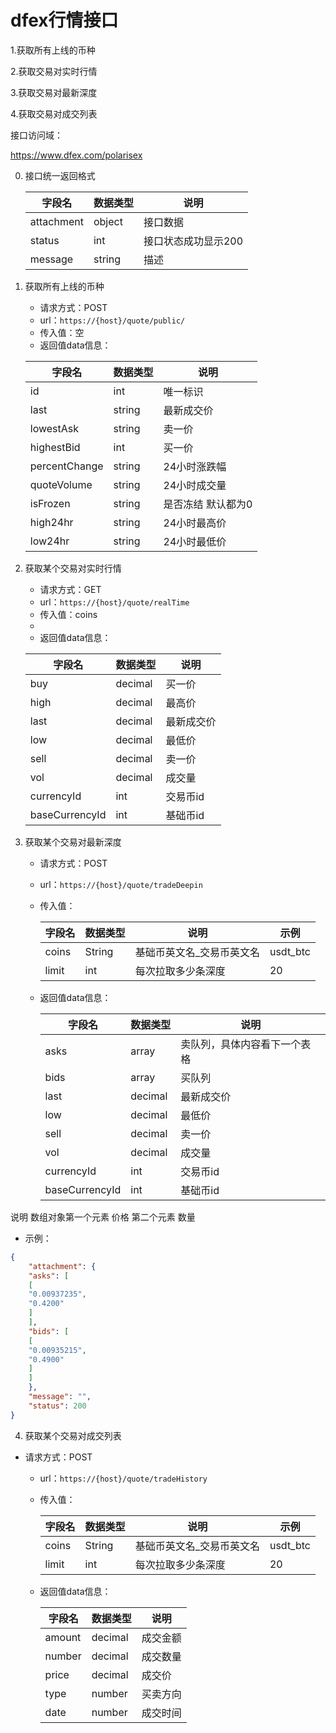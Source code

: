 ﻿# dfex行情接口

1.获取所有上线的币种

2.获取交易对实时行情

3.获取交易对最新深度

4.获取交易对成交列表



接口访问域：

https://www.dfex.com/polarisex

0. 接口统一返回格式

    | 字段名 | 数据类型 | 说明 |
    | --- | --- | --- |
    | attachment | object | 接口数据 |
    | status | int | 接口状态成功显示200 |
    | message | string | 描述 |
   
    
1. 获取所有上线的币种
    - 请求方式：POST
    - url：`https://{host}/quote/public/`
    - 传入值：空
    - 返回值data信息：
    
    | 字段名 | 数据类型 | 说明 |
    | --- | --- | --- |
    | id | int | 唯一标识 |
    | last | string | 最新成交价 |
    | lowestAsk | string | 卖一价 |
    | highestBid | int | 买一价 |
    | percentChange | string | 24小时涨跌幅 |
    | quoteVolume | string | 24小时成交量 |
    | isFrozen | string | 是否冻结 默认都为0 |
    | high24hr | string | 24小时最高价 |
    | low24hr | string | 24小时最低价 |
    



2. 获取某个交易对实时行情
    - 请求方式：GET
    - url：`https://{host}/quote/realTime`
    - 传入值：coins
    - 
    - 返回值data信息：
    
    | 字段名 | 数据类型 | 说明 |
    | --- | --- | --- |
    | buy | decimal | 买一价 |
    | high | decimal | 最高价 |
    | last | decimal | 最新成交价 |
    | low | decimal | 最低价 |
    | sell | decimal | 卖一价 |
    | vol | decimal | 成交量 |
    | currencyId | int | 交易币id |
    | baseCurrencyId | int | 基础币id |



3. 获取某个交易对最新深度
    - 请求方式：POST
    - url：`https://{host}/quote/tradeDeepin`
    - 传入值：
    
        | 字段名 | 数据类型 | 说明 |示例|
        | --- | --- | --- | --- |
        | coins | String | 基础币英文名_交易币英文名 |usdt_btc|
        | limit | int | 每次拉取多少条深度 |20|
        
    - 返回值data信息：
    
        | 字段名 | 数据类型 | 说明 |
        | --- | --- | --- |
        | asks | array | 卖队列，具体内容看下一个表格 |
        | bids | array | 买队列 |
        | last | decimal | 最新成交价 |
        | low | decimal | 最低价 |
        | sell | decimal | 卖一价 |
        | vol | decimal | 成交量 |
        | currencyId | int | 交易币id |
        | baseCurrencyId | int | 基础币id |




说明
数组对象第一个元素	价格
第二个元素	数量
- 示例：
```json
{
    "attachment": {
    "asks": [
    [
    "0.00937235",
    "0.4200"
    ]
    ],
    "bids": [
    [
    "0.00935215",
    "0.4900"
    ]
    ]
    },
    "message": "",
    "status": 200
}
```
4. 获取某个交易对成交列表

 - 请求方式：POST
    - url：`https://{host}/quote/tradeHistory`
    - 传入值：
    
        | 字段名 | 数据类型 | 说明 |示例|
        | --- | --- | --- | --- |
        | coins | String | 基础币英文名_交易币英文名 |usdt_btc|
        | limit | int | 每次拉取多少条深度 |20|
        
    - 返回值data信息：
    
        | 字段名 | 数据类型 | 说明 |
        | --- | --- | --- |
        | ﻿amount | decimal | 成交金额 |
        | ﻿number | decimal | 成交数量 |
        | ﻿price | decimal | 成交价 |
        | ﻿type | number | 买卖方向 |
        | ﻿date | number | ﻿成交时间 |








